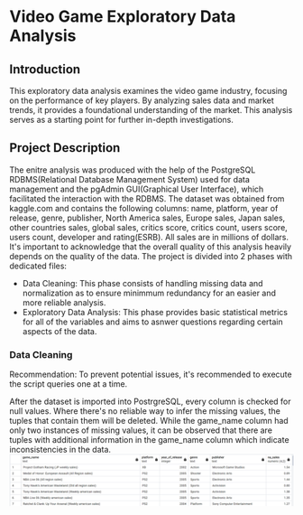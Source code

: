 # Video Game Exploratory Data Analysis
## Introduction
This exploratory data analysis examines the video game industry, focusing on the performance of key players. By analyzing sales data and market trends, it provides a foundational understanding of the market. This analysis serves as a starting point for further in-depth investigations. 

## Project Description
The enitre analysis was produced with the help of the PostgreSQL RDBMS(Relational Database Management System) used for data management and the pgAdmin GUI(Graphical User Interface), which facilitated the interaction with the RDBMS.
The dataset was obtained from kaggle.com and contains the following columns: name, platform, year of release, genre, publisher, North America sales, Europe sales, Japan sales, other countries sales, global sales, critics score, critics count, users score, users count, developer and rating(ESRB). All sales are in millions of dollars. It's important to acknowledge that the overall quality of this analysis heavily depends on the quality of the data.
The project is divided into 2 phases with dedicated files: 
* Data Cleaning: This phase consists of handling missing data and normalization as to ensure minimmum redundancy for an easier and more reliable analysis.
* Exploratory Data Analysis: This phase provides basic statistical metrics for all of the variables and aims to asnwer questions regarding certain aspects of the data.

### Data Cleaning
Recommendation: To prevent potential issues, it's recommended to execute the script queries one at a time.

After the dataset is imported into PostrgreSQL, every column is checked for null values. Where there's no reliable way to infer the missing values, the tuples that contain them will be deleted.
While the game_name column had only two instances of missing values, it can be observed that there are tuples with additional information in the game_name column which indicate inconsistencies in the data.
![Example](images/name_irreg.png)